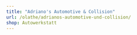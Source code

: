 ```yaml
---
title: "Adriano's Automotive & Collision"
url: /olathe/adrianos-automotive-und-collision/
shop: Autowerkstatt
---
```

